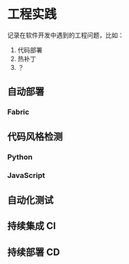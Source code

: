 # 工程实践

记录在软件开发中遇到的工程问题，比如：

1. 代码部署
2. 热补丁
3. ？


## 自动部署

### Fabric

## 代码风格检测

### Python

### JavaScript

## 自动化测试

## 持续集成 CI

## 持续部署 CD

